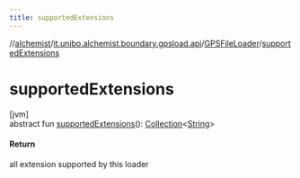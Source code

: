 ```yaml
---
title: supportedExtensions
---
```

//[alchemist](../../../index.html)/[it.unibo.alchemist.boundary.gpsload.api](../index.html)/[GPSFileLoader](index.html)/[supportedExtensions](supported-extensions.html)



# supportedExtensions



[jvm]\
abstract fun [supportedExtensions](supported-extensions.html)(): [Collection](https://docs.oracle.com/javase/8/docs/api/java/util/Collection.html)<[String](https://docs.oracle.com/javase/8/docs/api/java/lang/String.html)>



#### Return



all extension supported by this loader




